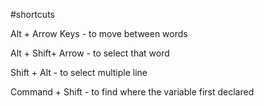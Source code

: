 
#shortcuts

Alt + Arrow Keys - to move between words

Alt + Shift+ Arrow - to select that word  

Shift + Alt - to select multiple line

Command + Shift - to find where the variable first declared